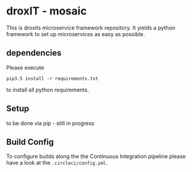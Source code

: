 # droxIT - mosaic
This is droxits microservice framework repository. It yields a python framework to set up 
microservices as easy as possible. 

## dependencies
Please execute 

    pip3.5 install -r requirements.txt

to install all python requirements.

## Setup
to be done via pip - still in progress

## Build Config
To configure builds along the the Continuous Integration pipeline please have a look at the 
`.circleci/config.yml`. 
